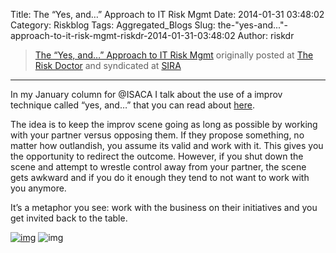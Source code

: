 Title: The “Yes, and…” Approach to IT Risk Mgmt
Date: 2014-01-31 03:48:02
Category: Riskblog
Tags: Aggregated_Blogs
Slug: the-"yes-and..."-approach-to-it-risk-mgmt-riskdr-2014-01-31-03:48:02
Author: riskdr

>[The “Yes, and…” Approach to IT Risk Mgmt](http://riskdr.com/2014/01/30/the-yes-and-approach-to-it-risk-mgmt/) originally posted at [The Risk Doctor](http://riskdr.com) and syndicated at [SIRA](http://societyinforisk.org)
***
In my January column for @ISACA I talk about the use of a improv technique called “yes, and…” that you can read about [here](http://www.isaca.org/About-ISACA/-ISACA-Newsletter/Pages/at-ISACA-Volume-2-15-January-2014.aspx#3).

The idea is to keep the improv scene going as long as possible by working with your partner versus opposing them. If they propose something, no matter how outlandish, you assume its valid and work with it. This gives you the opportunity to redirect the outcome. However, if you shut down the scene and attempt to wrestle control away from your partner, the scene gets awkward and if you do it enough they tend to not want to work with you anymore.

It’s a metaphor you see: work with the business on their initiatives and you get invited back to the table.

[![img](http://feeds.wordpress.com/1.0/comments/riskdr.wordpress.com/213/)](http://feeds.wordpress.com/1.0/gocomments/riskdr.wordpress.com/213/) ![img](http://stats.wordpress.com/b.gif?host=riskdr.com&blog=34767047&post=213&subd=riskdr&ref=&feed=1)


